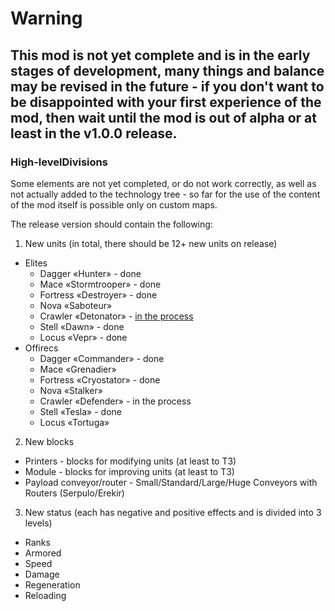 # Warning
## This mod is not yet complete and is in the early stages of development, many things and balance may be revised in the future - if you don't want to be disappointed with your first experience of the mod, then wait until the mod is out of alpha or at least in the v1.0.0 release.
### High-levelDivisions
Some elements are not yet completed, or do not work correctly, as well as not actually added to the technology tree - so far for the use of the content of the mod itself is possible only on custom maps.

The release version should contain the following:
1. New units (in total, there should be 12+ new units on release)
- Elites
  - Dagger «Hunter» - done
  - Mace «Stormtrooper» - done
  - Fortress «Destroyer» - done
  - Nova «Saboteur»
  - Crawler «Detonator» - [in the process](https://github.com/Bloody-Ocean/bloodyVisual/blob/main/sprites-override/crawler.png)
  - Stell «Dawn» - done
  - Locus «Vepr» - done
- Offirecs
  - Dagger «Commander» - done
  - Mace «Grenadier»
  - Fortress «Cryostator» - done
  - Nova «Stalker»
  - Crawler «Defender» - in the process
  - Stell «Tesla» - done
  - Locus «Tortuga»
2. New blocks
- Printers - blocks for modifying units (at least to T3)
- Module - blocks for improving units (at least to T3)
- Payload conveyor/router - Small/Standard/Large/Huge Conveyors with Routers (Serpulo/Erekir)
3. New status (each has negative and positive effects and is divided into 3 levels)
- Ranks
- Armored
- Speed
- Damage
- Regeneration
- Reloading
